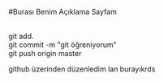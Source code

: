 #Burası Benim Açıklama Sayfam

<br>
git add. <br>
git commit -m "git öğreniyorum" <br>
git push origin master 

github üzerinden düzenledim lan burayıkrds
